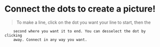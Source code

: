 # Connect the dots to create a picture!

> To make a line, click on the dot you want your line to start, then the

        second where you want it to end. You can desselect the dot by clicking
        away. Connect in any way you want.
